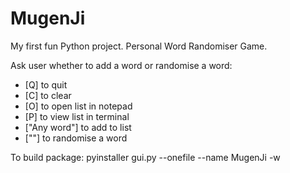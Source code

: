 # MugenJi

My first fun Python project.
Personal Word Randomiser Game.

Ask user whether to add a word or randomise a word:
- [Q] to quit
- [C] to clear
- [O] to open list in notepad
- [P] to view list in terminal
- ["Any word"] to add to list
- [""] to randomise a word

To build package:
pyinstaller gui.py --onefile --name MugenJi -w
